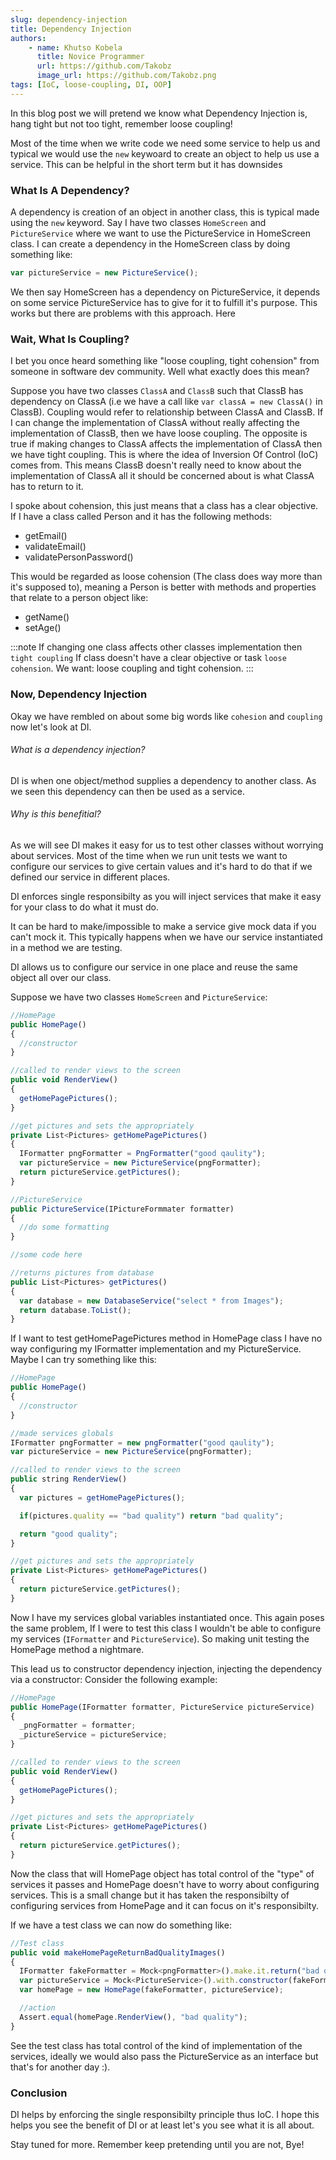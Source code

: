 ```yaml
---
slug: dependency-injection
title: Dependency Injection
authors: 
    - name: Khutso Kobela
      title: Novice Programmer
      url: https://github.com/Takobz
      image_url: https://github.com/Takobz.png
tags: [IoC, loose-coupling, DI, OOP]
---
```


In this blog post we will pretend we know what Dependency Injection is, hang tight but not too tight, remember loose coupling!

<!--truncate-->

Most of the time when we write code we need some service to help us and typical we would use the `new` keywoard to create an object to help us use a service. This can be helpful in the short term but it has downsides

### What Is A Dependency?
A dependency is creation of an object in another class, this is typical made using the `new` keyword. Say I have two classes `HomeScreen` and `PictureService` where we want to use the PictureService in HomeScreen class. I can create a dependency in the HomeScreen class by doing something like:
```js
var pictureService = new PictureService();
```
We then say HomeScreen has a dependency on PictureService, it depends on some service PictureService has to give for it to fulfill it's purpose. This works but there are problems with this approach. Here

### Wait, What Is Coupling?
I bet you once heard something like "loose coupling, tight cohension" from someone in software dev community. Well what exactly does this mean?

Suppose you have two classes `ClassA` and `ClassB` such that ClassB has dependency on ClassA (i.e we have a call like ```var classA = new ClassA()``` in ClassB). Coupling would refer to relationship between ClassA and ClassB. If I can change the implementation of ClassA without really affecting the implementation of ClassB, then we have loose coupling. The opposite is true if making changes to ClassA affects the implementation of ClassA then we have tight coupling. This is where the idea of Inversion Of Control (IoC) comes from. This means ClassB doesn't really need to know about the implementation of ClassA all it should be concerned about is what ClassA has to return to it. 

I spoke about cohension, this just means that a class has a clear objective. If I have a class called Person and it has the following methods:
- getEmail()
- validateEmail()
- validatePersonPassword()

This would be regarded as loose cohension (The class does way more than it's supposed to), meaning a Person is better with methods and properties that relate to a person object like:
- getName()
- setAge()

:::note
If changing one class affects other classes implementation then `tight coupling`
If class doesn't have a clear objective or task `loose cohension`. We want: loose coupling and tight cohension.
:::


### Now, Dependency Injection
Okay we have rembled on about some big words like `cohesion` and `coupling` now let's look at DI.

###### What is a dependency injection?
DI is when one object/method supplies a dependency to another class. As we seen this dependency can then be used as a service.

###### Why is this benefitial?
As we will see DI makes it easy for us to test other classes without worrying about services.
Most of the time when we run unit tests we want to configure our services to give certain values and it's hard to do that if we defined our service in different places.

DI enforces single responsibilty as you will inject services that make it easy for your class to do what it must do.

It can be hard to make/impossible to make a service give mock data if you can't mock it.
This typically happens when we have our service instantiated in a method we are testing.

DI allows us to configure our service in one place and reuse the same object all over our class.


Suppose we have two classes `HomeScreen` and `PictureService`:
``` js
//HomePage
public HomePage()
{
  //constructor
}

//called to render views to the screen
public void RenderView()
{
  getHomePagePictures();
}

//get pictures and sets the appropriately
private List<Pictures> getHomePagePictures()
{
  IFormatter pngFormatter = PngFormatter("good qaulity");
  var pictureService = new PictureService(pngFormatter);
  return pictureService.getPictures();
}
```

``` js
//PictureService
public PictureService(IPictureFormmater formatter)
{
  //do some formatting
}

//some code here

//returns pictures from database
public List<Pictures> getPictures()
{
  var database = new DatabaseService("select * from Images");
  return database.ToList();
}
```

If I want to test getHomePagePictures method in HomePage class I have no way configuring my IFormatter implementation and my PictureService.
Maybe I can try something like this:
``` js
//HomePage
public HomePage()
{
  //constructor
}

//made services globals
IFormatter pngFormatter = new pngFormatter("good qaulity");
var pictureService = new PictureService(pngFormatter);

//called to render views to the screen
public string RenderView()
{
  var pictures = getHomePagePictures();

  if(pictures.quality == "bad quality") return "bad quality";

  return "good quality";
}

//get pictures and sets the appropriately
private List<Pictures> getHomePagePictures()
{
  return pictureService.getPictures();
}
```
Now I have my services global variables instantiated once.
This again poses the same problem, If I were to test this class I wouldn't be able to configure my services (`IFormatter` and `PictureService`).
So making unit testing the HomePage method a nightmare.

This lead us to constructor dependency injection, injecting the dependency via a constructor:
Consider the following example:
``` js
//HomePage
public HomePage(IFormatter formatter, PictureService pictureService)
{
  _pngFormatter = formatter;
  _pictureService = pictureService;
}

//called to render views to the screen
public void RenderView()
{
  getHomePagePictures();
}

//get pictures and sets the appropriately
private List<Pictures> getHomePagePictures()
{
  return pictureService.getPictures();
}
```

Now the class that will HomePage object has total control of the "type" of services it passes and HomePage doesn't have to worry about configuring services.
This is a small change but it has taken the responsibilty of configuring services from HomePage and it can focus on it's responsibilty.

If we have a test class we can now do something like:
``` js
//Test class
public void makeHomePageReturnBadQualityImages()
{
  IFormatter fakeFormatter = Mock<pngFormatter>().make.it.return("bad quality");
  var pictureService = Mock<PictureService>().with.constructor(fakeFormatter);
  var homePage = new HomePage(fakeFormatter, pictureService);

  //action
  Assert.equal(homePage.RenderView(), "bad quality");
}
```

See the test class has total control of the kind of implementation of the services, ideally we would also pass the PictureService as an interface but that's for another day :).


### Conclusion
DI helps by enforcing the single responsibilty principle thus IoC.
I hope this helps you see the benefit of DI or at least let's you see what it is all about.

Stay tuned for more. Remember keep pretending until you are not, Bye!